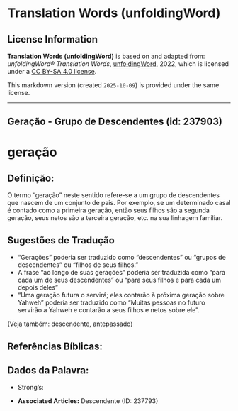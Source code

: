 # Translation Words (unfoldingWord)

## License Information

**Translation Words (unfoldingWord)** is based on and adapted from: _unfoldingWord® Translation Words_, [unfoldingWord](https://unfoldingword.org/utw), 2022, which is licensed under a [CC BY-SA 4.0 license](https://creativecommons.org/licenses/by-sa/4.0/legalcode.en).

This markdown version (created `2025-10-09`) is provided under the same license.



--------------------------------

## Geração - Grupo de Descendentes (id: 237903)

geração
=======

Definição:
----------

O termo “geração” neste sentido refere\-se a um grupo de descendentes que nascem de um conjunto de pais. Por exemplo, se um determinado casal é contado como a primeira geração, então seus filhos são a segunda geração, seus netos são a terceira geração, etc. na sua linhagem familiar.

Sugestões de Tradução
---------------------

* “Gerações” poderia ser traduzido como “descendentes” ou “grupos de descendentes” ou “filhos de seus filhos.”
* A frase “ao longo de suas gerações” poderia ser traduzida como “para cada um de seus descendentes” ou “para seus filhos e para cada um depois deles”
* “Uma geração futura o servirá; eles contarão à próxima geração sobre Yahweh” poderia ser traduzido como “Muitas pessoas no futuro servirão a Yahweh e contarão a seus filhos e netos sobre ele”.

(Veja também: descendente, antepassado)

Referências Bíblicas:
---------------------

Dados da Palavra:
-----------------

* Strong’s:

* **Associated Articles:** Descendente (ID: 237793)

